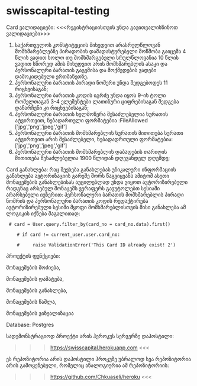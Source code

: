 # swisscapital-testing

Card ვალიდაციები:
                                        <<<რეგისტრაციისთვის უნდა გავითვალისწინოთ ვალიდაციები>>>
1) საქართველოს კონსტიტუციის მიხედვით არასრულწლოვან მომხმარებლებზე პირადობის დამადასტურებელი მოწმობა გაიცემა 4 წლის ვადით ხოლო თუ მომხმარგებელი სრულწლოვანია 10 წლის ვადით სწორედ ამის მიხედვით არის მომხმარებლის ასაკი და პერსონალური ბარათის გაცემისა და მოქმედების ვადები დამოკიდებული ერთმანეთზე.
2) პერსონალური ბარათის პირადი ნომერი უნდა შედგებოდეს 11 რიცხვისაგან;
3) პერსონალური ბარათის კოდის იგრძე უნდა იყოს 9-ის ტოლი რომელთაგან 3-4 ელემენტები ლათინური ციფრებისაგან შედგება დანარჩენი კი რიცხვებისაგან;
4) პერსონალური ბარათის ხელმოწერა შესაძლებელია სურათის ატვირთვით, ნებადართული ფორმატებია :FileAllowed ['jpg','png','jpeg','gif']
5) პერსონალური ბარათის მომხმარებლის სურათის მითითება სურათი ატვირთვით არის შესაძლებელი, ნებადადრთული ფორმატებია: ['jpg','png','jpeg','gif']
6) პერსონალური ბარათის მომხმარებლის დაბადების თარიღის მითითება შესაძლებელია 1900 წლიდან დღევანდელ დღემდე;

Card განახლება:
რაც შეეხება განახლებას უნიკალური ინფორმაციის განახლება ავტორიზაციის გარეშე შორს წაგვიყვანს ამიტომ ასეთი მონაცემების განახლებისას აუცილებლად უნდა ვიყოთ ავტორიზირებული რადგნაც არსებულ მონაცემს ვერაფერს გავუტოლებთ სესიაში არარსებული იუზერით: პერსონალური ბარათის მომხმარებლის პირადი ნომრის და პერსონალური ბარათის კოდის რედაქტირება ავტორიზირებული სესიში მყოფი მომხმარებლისთვის მისი განახლება ამ ლოგიკის იქნება მაგალითად: 

     # card = User.query.filter_by(card_no = card_no.data).first()
     
        # if card != current_user.user.card_no:
        
        #     raise ValidationError('This Card ID already exist! 2')
        
        
        
 >>>>>>>>>>>>>>>>>>>>>>>

პროექტის ფუნქციები:

 მონაცემების მოძიება,
 
 მონაცემების დამატება,
 
 მონაცემების განახლება,
 
 მონაცემების წაშლა,
 
 მონაცემების ვიზუალიზაცია
 
 >>>>>>>>>>>>>>>>>>>>>>>
   
 Database: Postgres
 
  სადემონსტრაციოდ პროექტი არის ჰეროკუს სერვერზე დაჰოსტილი:
  >>>  https://swisscapital.herokuapp.com   <<< 


  ეს რეპოზიტორია არის დაჰოსტილი ჰროკუზე უბრალოდ სვა რეპოზიტორია არის გამოყენებული, რომელიც ანალოგიურია ამ რეპოზიტორიის:
  >>> https://github.com/Chkuaseli/heroku <<<
